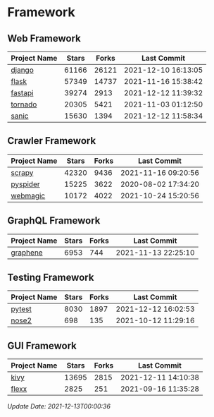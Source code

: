 # Framework

## Web Framework
| Project Name | Stars | Forks | Last Commit |
| ------------ | ----- | ----- | ----------- |
| [django](https://github.com/django/django) | 61166 | 26121 | 2021-12-10 16:13:05 |
| [flask](https://github.com/pallets/flask) | 57349 | 14737 | 2021-11-16 15:38:42 |
| [fastapi](https://github.com/tiangolo/fastapi) | 39274 | 2913 | 2021-12-12 11:39:32 |
| [tornado](https://github.com/tornadoweb/tornado) | 20305 | 5421 | 2021-11-03 01:12:50 |
| [sanic](https://github.com/sanic-org/sanic) | 15630 | 1394 | 2021-12-12 11:58:34 |

## Crawler Framework
| Project Name | Stars | Forks | Last Commit |
| ------------ | ----- | ----- | ----------- |
| [scrapy](https://github.com/scrapy/scrapy) | 42320 | 9436 | 2021-11-16 09:20:56 |
| [pyspider](https://github.com/binux/pyspider) | 15225 | 3622 | 2020-08-02 17:34:20 |
| [webmagic](https://github.com/code4craft/webmagic) | 10172 | 4022 | 2021-10-24 15:20:56 |

## GraphQL Framework
| Project Name | Stars | Forks | Last Commit |
| ------------ | ----- | ----- | ----------- |
| [graphene](https://github.com/graphql-python/graphene) | 6953 | 744 | 2021-11-13 22:25:10 |

## Testing Framework
| Project Name | Stars | Forks | Last Commit |
| ------------ | ----- | ----- | ----------- |
| [pytest](https://github.com/pytest-dev/pytest) | 8030 | 1897 | 2021-12-12 16:02:53 |
| [nose2](https://github.com/nose-devs/nose2) | 698 | 135 | 2021-10-12 11:29:16 |

## GUI Framework
| Project Name | Stars | Forks | Last Commit |
| ------------ | ----- | ----- | ----------- |
| [kivy](https://github.com/kivy/kivy) | 13695 | 2815 | 2021-12-11 14:10:38 |
| [flexx](https://github.com/flexxui/flexx) | 2825 | 251 | 2021-09-16 11:35:28 |

*Update Date: 2021-12-13T00:00:36*